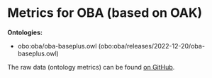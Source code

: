 # Metrics for OBA (based on OAK)

**Ontologies:** 


* obo:oba/oba-baseplus.owl (obo:oba/releases/2022-12-20/oba-baseplus.owl)


The raw data (ontology metrics) can be found [on GitHub](https://github.com/obophenotype/bio-attribute-ontology/tree/main/src/ontology/reports/oak-metrics.yml).
